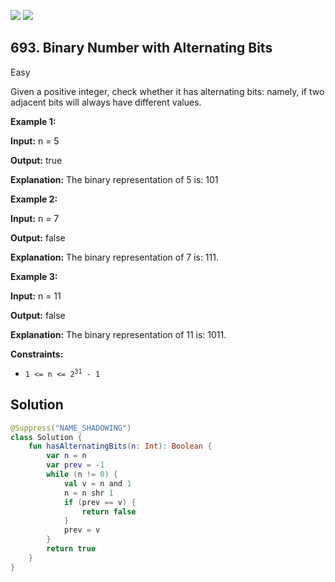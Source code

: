 [![](https://img.shields.io/github/stars/javadev/LeetCode-in-Kotlin?label=Stars&style=flat-square)](https://github.com/javadev/LeetCode-in-Kotlin)
[![](https://img.shields.io/github/forks/javadev/LeetCode-in-Kotlin?label=Fork%20me%20on%20GitHub%20&style=flat-square)](https://github.com/javadev/LeetCode-in-Kotlin/fork)

## 693\. Binary Number with Alternating Bits

Easy

Given a positive integer, check whether it has alternating bits: namely, if two adjacent bits will always have different values.

**Example 1:**

**Input:** n = 5

**Output:** true

**Explanation:** The binary representation of 5 is: 101

**Example 2:**

**Input:** n = 7

**Output:** false

**Explanation:** The binary representation of 7 is: 111.

**Example 3:**

**Input:** n = 11

**Output:** false

**Explanation:** The binary representation of 11 is: 1011.

**Constraints:**

*   <code>1 <= n <= 2<sup>31</sup> - 1</code>

## Solution

```kotlin
@Suppress("NAME_SHADOWING")
class Solution {
    fun hasAlternatingBits(n: Int): Boolean {
        var n = n
        var prev = -1
        while (n != 0) {
            val v = n and 1
            n = n shr 1
            if (prev == v) {
                return false
            }
            prev = v
        }
        return true
    }
}
```